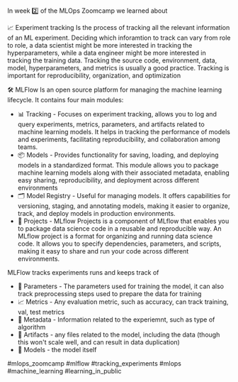 In week 2️⃣ of the MLOps Zoomcamp we learned about

📈 Experiment tracking
Is the process of tracking all the relevant information of an ML experiment. Deciding which inforamtion to track can vary from role to role, a data scientist might be more interested in tracking the hyperparameters, while a data engineer might be more interested in tracking the training data. Tracking the source code, environment, data, model, hyperparameters, and metrics is usually a good practice. Tracking is important for reproducibility, organization, and optimization

🛠️ MLFlow
Is an open source platform for managing the machine learning lifecycle. It contains four main modules:
* 📊 Tracking - Focuses on experiment tracking, allows you to log and query experiments, metrics, parameters, and artifacts related to machine learning models. It helps in tracking the performance of models and experiments, facilitating reproducibility, and collaboration among teams. 
* 📦 Models - Provides functionality for saving, loading, and deploying models in a standardized format. This module allows you to package machine learning models along with their associated metadata, enabling easy sharing, reproducibility, and deployment across different environments
* 🗂️ Model Registry - Useful for managing models. It offers capabilities for versioning, staging, and annotating models, making it easier to organize, track, and deploy models in production environments.
* 📁 Projects - MLflow Projects is a component of MLflow that enables you to package data science code in a reusable and reproducible way. An MLflow project is a format for organizing and running data science code. It allows you to specify dependencies, parameters, and scripts, making it easy to share and run your code across different environments.

MLFlow tracks experiments runs and keeps track of 
* 🔧 Parameters - The parameters used for training the model, it can also track preprocessing steps used to prepare the data for training 
* 📈 Metrics - Any evaluation metric, such as accuracy, can track training, val, test metrics
* 📝 Metadata - Information related to the experiemnt, such as type of algorithm 
* 📂 Artifacts - any files related to the model, including the data (though this won't scale well, and can result in data duplication)
* 🤖 Models - the model itself

#mlops_zoomcamp #mlflow #tracking_experiments #mlops #machine_learning #learning_in_public